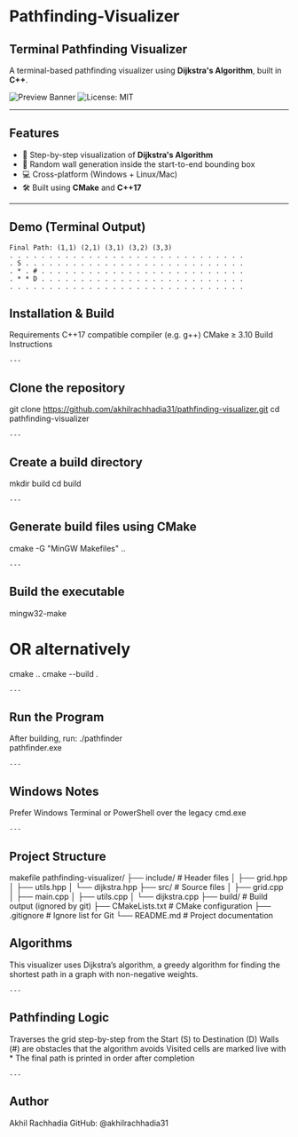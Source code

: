 # Pathfinding-Visualizer

## Terminal Pathfinding Visualizer

A terminal-based pathfinding visualizer using **Dijkstra's Algorithm**, built in **C++**.

![Preview Banner](https://img.shields.io/badge/C%2B%2B-Terminal--Visualizer-blue?style=flat-square)
![License: MIT](https://img.shields.io/badge/License-MIT-yellow.svg)

---

## Features

- 🔄 Step-by-step visualization of **Dijkstra's Algorithm**
- 🧱 Random wall generation inside the start-to-end bounding box
- 💻 Cross-platform (Windows + Linux/Mac)
- 🛠 Built using **CMake** and **C++17**

---

## Demo (Terminal Output)

```plaintext
Final Path: (1,1) (2,1) (3,1) (3,2) (3,3)
. . . . . . . . . . . . . . . . . . . . . . . . . . . . . .
. S . . . . . . . . . . . . . . . . . . . . . . . . . . . .
. * . # . . . . . . . . . . . . . . . . . . . . . . . . . .
. * * D . . . . . . . . . . . . . . . . . . . . . . . . . .
. . . . . . . . . . . . . . . . . . . . . . . . . . . . . .

```
## Installation & Build
Requirements
C++17 compatible compiler (e.g. g++)
CMake ≥ 3.10
Build Instructions
```
---
```
## Clone the repository
git clone https://github.com/akhilrachhadia31/pathfinding-visualizer.git
cd pathfinding-visualizer
```
---
```
## Create a build directory
mkdir build
cd build
```
---
```
## Generate build files using CMake
cmake -G "MinGW Makefiles" ..
```
---

```
## Build the executable
mingw32-make
# OR alternatively
cmake ..
cmake --build .
```
---
```
## Run the Program
After building, run:
./pathfinder       
pathfinder.exe     
```
---
```
## Windows Notes
Prefer Windows Terminal or PowerShell over the legacy cmd.exe
```
---

```
## Project Structure
makefile
pathfinding-visualizer/
├── include/              # Header files
│   ├── grid.hpp
│   ├── utils.hpp
│   └── dijkstra.hpp
├── src/                  # Source files
│   ├── grid.cpp
│   ├── main.cpp
│   ├── utils.cpp
│   └── dijkstra.cpp
├── build/                # Build output (ignored by git)
├── CMakeLists.txt        # CMake configuration
├── .gitignore            # Ignore list for Git
└── README.md             # Project documentation

## Algorithms
This visualizer uses Dijkstra’s algorithm, a greedy algorithm for finding the shortest path in a graph with non-negative weights.
```
---

```
## Pathfinding Logic
Traverses the grid step-by-step from the Start (S) to Destination (D)
Walls (#) are obstacles that the algorithm avoids
Visited cells are marked live with *
The final path is printed in order after completion
```
---
```
## Author
Akhil Rachhadia
GitHub: @akhilrachhadia31
```

